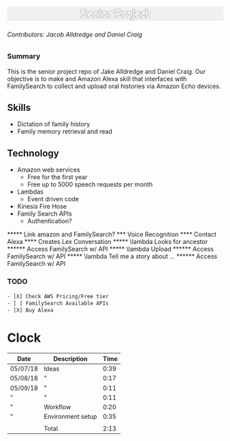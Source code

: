 ![Project Logo](/header.png)
###### Contributors: Jacob Alldredge and Daniel Craig

### Summary
This is the senior project repo of Jake Alldredge and Daniel Craig. Our objective is to make and Amazon Alexa skill that interfaces with FamilySearch to collect and upload oral histories via Amazon Echo devices.

## Skills
 - Dictation of family history
 - Family memory retrieval and read

## Technology
 - Amazon web services
   - Free for the first year
   - Free up to 5000 speech requests per month
 - Lambdas
   - Event driven code
 - Kinesis Fire Hose
 - Family Search APIs
   - Authentication?

***** Link amazon and FamilySearch?
*** Voice Recognition
**** Contact Alexa
**** Creates Lex Conversation
***** \lambda Looks for ancestor
****** Access FamilySearch w/ API
***** \lambda Upload
****** Access FamilySearch w/ API
***** \lambda Tell me a story about ...
****** Access FamilySearch w/ API

### TODO
    - [X] Check AWS Pricing/Free tier
    - [ ] FamilySearch Available APIs
    - [X] Buy Alexa

# Clock

| Date     | Description       | Time |
|----------|-------------------|------|
| 05/07/18 | Ideas             | 0:39 |
| 05/08/18 | "                 | 0:17 |
| 05/09/18 | "                 | 0:11 |
| "        | "                 | 0:11 |
| "        | Workflow          | 0:20 |
| "        | Environment setup | 0:35 |
|          |                   |      |
|          | Total             | 2:13 |
